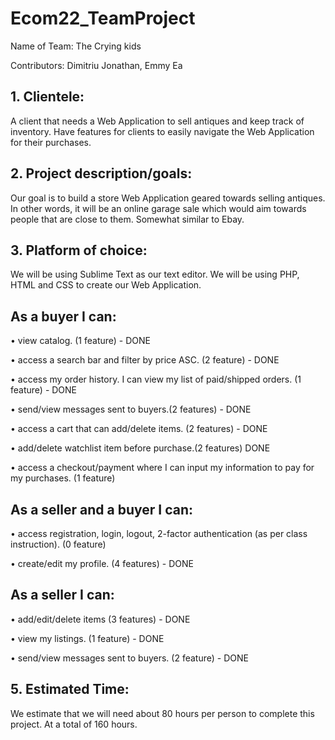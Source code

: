 # Ecom22_TeamProject

Name of Team: The Crying kids

Contributors: Dimitriu Jonathan, Emmy Ea

## 1. Clientele:
A client that needs a Web Application to sell antiques and keep track of inventory. Have features for clients to easily navigate the Web Application for their purchases. 

## 2. Project description/goals: 
Our goal is to build a store Web Application geared towards selling antiques. 
In other words, it will be an online garage sale which would aim towards people that
are close to them. Somewhat similar to Ebay.  

## 3. Platform of choice:
We will be using Sublime Text as our text editor. We will be using PHP, HTML and CSS to create our Web Application. 

## As a buyer I can:
• view catalog. (1 feature) - DONE

• access a search bar and filter by price ASC. (2 feature) - DONE 

• access my order history. I can view my list of paid/shipped orders. (1 feature) - DONE 

• send/view messages sent to buyers.(2 features) - DONE 

• access a cart that can add/delete items. (2 features) - DONE

• add/delete watchlist item before purchase.(2 features) DONE

• access a checkout/payment where I can input my information to pay for my purchases. (1 feature)

## As a seller and a buyer I can:
• access registration, login, logout, 2-factor authentication (as per class instruction). (0 feature)

• create/edit my profile. (4 features) - DONE

## As a seller I can:
• add/edit/delete items (3 features) - DONE

• view my listings. (1 feature) - DONE

• send/view messages sent to buyers. (2 feature) - DONE

## 5. Estimated Time:
We estimate that we will need about 80 hours per person to complete this project. At a total of 160 hours.  
